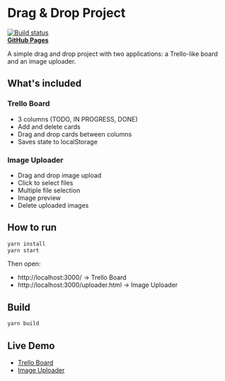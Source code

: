 # Drag & Drop Project

[![Build status](https://ci.appveyor.com/api/projects/status/bet9h72ue90ht4w7?svg=true)](https://ci.appveyor.com/project/TatiMarksman/drag-drop-project-bmogd)  
[**GitHub Pages**](https://TatiMarksman.github.io/drag-drop-project/)

A simple drag and drop project with two applications: a Trello-like board and an image uploader.

## What's included

### Trello Board
- 3 columns (TODO, IN PROGRESS, DONE)
- Add and delete cards
- Drag and drop cards between columns
- Saves state to localStorage

### Image Uploader
- Drag and drop image upload
- Click to select files
- Multiple file selection
- Image preview
- Delete uploaded images

## How to run

```bash
yarn install
yarn start
```

Then open:
- http://localhost:3000/ → Trello Board
- http://localhost:3000/uploader.html → Image Uploader

## Build

```bash
yarn build
```

## Live Demo

- [Trello Board](https://TatiMarksman.github.io/drag-drop-project/)
- [Image Uploader](https://TatiMarksman.github.io/drag-drop-project/uploader.html)